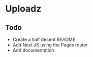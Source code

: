 # Uploadz


## Todo

- Create a half decent README
- Add Next JS using the Pages router
- Add documentation